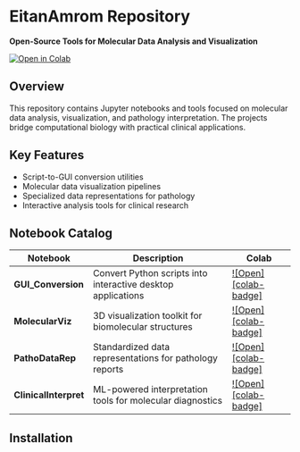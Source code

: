 # EitanAmrom Repository
**Open-Source Tools for Molecular Data Analysis and Visualization**

[![Open in Colab](https://colab.research.google.com/assets/colab-badge.svg)](https://colab.research.google.com/github/Eitan177/EitanAmrom/)

## Overview
This repository contains Jupyter notebooks and tools focused on molecular data analysis, visualization, and pathology interpretation. The projects bridge computational biology with practical clinical applications.

## Key Features
- Script-to-GUI conversion utilities
- Molecular data visualization pipelines
- Specialized data representations for pathology
- Interactive analysis tools for clinical research

## Notebook Catalog
| Notebook | Description | Colab |
|----------|-------------|-------|
| **GUI_Conversion** | Convert Python scripts into interactive desktop applications | [![Open][colab-badge]](link) |
| **MolecularViz** | 3D visualization toolkit for biomolecular structures | [![Open][colab-badge]](link) |
| **PathoDataRep** | Standardized data representations for pathology reports | [![Open][colab-badge]](link) |
| **ClinicalInterpret** | ML-powered interpretation tools for molecular diagnostics | [![Open][colab-badge]](link) |

## Installation
